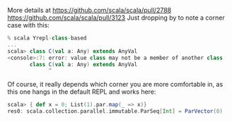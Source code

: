 More details at https://github.com/scala/scala/pull/2788
https://github.com/scala/scala/pull/3123
Just dropping by to note a corner case with this:

```scala
% scala Yrepl-class-based
...
scala> class C(val a: Any) extends AnyVal
<console>:7: error: value class may not be a member of another class
       class C(val a: Any) extends AnyVal
             ^
```

Of course, it really depends which corner you are more comfortable in, as this one hangs in the default REPL and works here:

```scala
scala> { def x = 0; List(1).par.map(_ => x)}
res0: scala.collection.parallel.immutable.ParSeq[Int] = ParVector(0)
```

